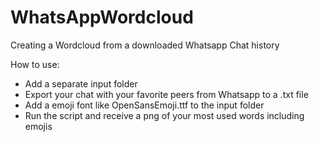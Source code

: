# WhatsAppWordcloud
Creating a Wordcloud from a downloaded Whatsapp Chat history

How to use:

- Add a separate input folder
- Export your chat with your favorite peers from Whatsapp to a .txt file
- Add a emoji font like OpenSansEmoji.ttf to the input folder
- Run the script and receive a png of your most used words including emojis
